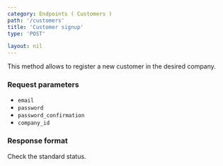 ```yaml
---
category: Endpoints ( Customers )
path: '/customers'
title: 'Customer signup'
type: 'POST'

layout: nil
---
```


This method allows to register a new customer in the desired company.

### Request parameters

* `email`
* `password`
* `password_confirmation`
* `company_id`

### Response format

Check the standard status.